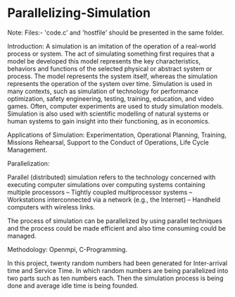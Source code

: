 # Parallelizing-Simulation

Note:
Files:- 'code.c' and 'hostfile' should be presented in the same folder.

Introduction:
   A simulation is an imitation of the operation of a real-world process or system. The act of simulating something first requires that a      model be developed this model represents the key characteristics, behaviors and functions of the selected physical or abstract system or    process. The model represents the system itself, whereas the simulation represents the operation of the system over time.
  Simulation is used in many contexts, such as simulation of technology for performance optimization, safety engineering, testing,           training, education, and video games. Often, computer experiments are used to study simulation models. Simulation is also used with         scientific modelling of natural systems or human systems to gain insight into their functioning, as in economics.
  
 Applications of Simulation: Experimentation, Operational Planning, Training, Missions Rehearsal, Support to the Conduct of Operations,                                   Life Cycle Management.

Parallelization:

Parallel (distributed) simulation refers to the technology concerned with executing computer simulations over computing systems containing multiple processors – Tightly coupled multiprocessor systems – Workstations interconnected via a network (e.g., the Internet) – Handheld computers with wireless links.

The process of simulation can be parallelized by using parallel techniques and the process could be made efficient and also time consuming could be managed.

Methodology: Openmpi, C-Programming.

In this project, twenty random numbers had been generated for Inter-arrival time and Service Time. In which random numbers are being parallelized into two parts such as ten numbers each. Then the simulation process is being done and average idle time is being founded.
